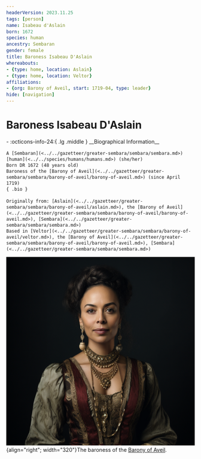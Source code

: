 ```yaml
---
headerVersion: 2023.11.25
tags: [person]
name: Isabeau d'Aslain
born: 1672
species: human
ancestry: Sembaran
gender: female
title: Baroness Isabeau D'Aslain
whereabouts:
- {type: home, location: Aslain}
- {type: home, location: Veltor}
affiliations:
- {org: Barony of Aveil, start: 1719-04, type: leader}
hide: [navigation]
---
```

# Baroness Isabeau D'Aslain
<div class="grid cards ext-narrow-margin ext-one-column" markdown>
- :octicons-info-24:{ .lg .middle } __Biographical Information__

    A [Sembaran](<../../gazetteer/greater-sembara/sembara/sembara.md>) [human](<../../species/humans/humans.md>) (she/her)  
    Born DR 1672 (48 years old)  
    Baroness of the [Barony of Aveil](<../../gazetteer/greater-sembara/sembara/barony-of-aveil/barony-of-aveil.md>) (since April 1719)  
    { .bio }

    Originally from: [Aslain](<../../gazetteer/greater-sembara/sembara/barony-of-aveil/aslain.md>), the [Barony of Aveil](<../../gazetteer/greater-sembara/sembara/barony-of-aveil/barony-of-aveil.md>), [Sembara](<../../gazetteer/greater-sembara/sembara/sembara.md>)
    Based in [Veltor](<../../gazetteer/greater-sembara/sembara/barony-of-aveil/veltor.md>), the [Barony of Aveil](<../../gazetteer/greater-sembara/sembara/barony-of-aveil/barony-of-aveil.md>), [Sembara](<../../gazetteer/greater-sembara/sembara/sembara.md>)
</div>


![Baroness Isabeau](../../assets/baroness-isabeau.png){align="right"; width="320"}The baroness of the [Barony of Aveil](<../../gazetteer/greater-sembara/sembara/barony-of-aveil/barony-of-aveil.md>). 


